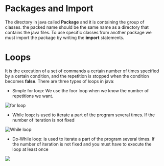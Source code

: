# Packages and Import

The directory in java called **Package** and it is containing the group of classes. the packed name should be the same name as a directory that contains the java files. To use specific classes from another package we must import the package by writing the **import** statements. 

# Loops 

It is the execution of a set of commands a certain number of times specified by a certain condition, and the repetition is stopped when the condition becomes **false**. There are three types of loops in java:

* Simple for loop: We use the foor loop when we know the number of repetitions we want.

![for loop](https://media.geeksforgeeks.org/wp-content/uploads/20191108131134/For-Loop.jpg)

* While loop: is used to iterate a part of the program several times. If the number of iteration is not fixed

![While loop](https://media.geeksforgeeks.org/wp-content/uploads/20191118164726/While-Loop-GeeksforGeeks.jpg)

* Do-While loop: is used to iterate a part of the program several times. If the number of iteration is not fixed and you must have to execute the loop at least once

![](https://media.geeksforgeeks.org/wp-content/uploads/20191118154342/do-while-Loop-GeeksforGeeks2.jpg)